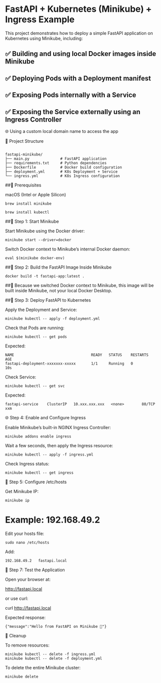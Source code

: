 # FastAPI + Kubernetes (Minikube) + Ingress Example

This project demonstrates how to deploy a simple FastAPI application on Kubernetes using Minikube, including:

## ✅ Building and using local Docker images inside Minikube

## ✅ Deploying Pods with a Deployment manifest

## ✅ Exposing Pods internally with a Service

## ✅ Exposing the Service externally using an Ingress Controller

🌐 Using a custom local domain name to access the app

📁 Project Structure

```

fastapi-minikube/
├── main.py              # FastAPI application
├── requirements.txt     # Python dependencies
├── Dockerfile           # Docker build configuration
├── deployment.yml       # K8s Deployment + Service
└── ingress.yml          # K8s Ingress configuration

```

##🧰 Prerequisites

macOS (Intel or Apple Silicon)

```
brew install minikube
```

```
brew install kubectl
```


##🧱 Step 1: Start Minikube

Start Minikube using the Docker driver:

```
minikube start --driver=docker
```


Switch Docker context to Minikube’s internal Docker daemon:

```
eval $(minikube docker-env)
```

##🐳 Step 2: Build the FastAPI Image Inside Minikube

```
docker build -t fastapi-app:latest .
```


##📝 Because we switched Docker context to Minikube, this image will be built inside Minikube, not your local Docker Desktop.

##📜 Step 3: Deploy FastAPI to Kubernetes

Apply the Deployment and Service:

```
minikube kubectl -- apply -f deployment.yml
```


Check that Pods are running:

```
minikube kubectl -- get pods
```


Expected:

```
NAME                                   READY   STATUS    RESTARTS   AGE
fastapi-deployment-xxxxxxx-xxxxx       1/1     Running   0          10s

```

Check Service:

```
minikube kubectl -- get svc
```


Expected:

```
fastapi-service    ClusterIP   10.xxx.xxx.xxx   <none>        80/TCP   xxm
```


🌐 Step 4: Enable and Configure Ingress

Enable Minikube’s built-in NGINX Ingress Controller:

```
minikube addons enable ingress
```


Wait a few seconds, then apply the Ingress resource:

```
minikube kubectl -- apply -f ingress.yml
```


Check Ingress status:

```
minikube kubectl -- get ingress
```


📝 Step 5: Configure /etc/hosts

Get Minikube IP:

```
minikube ip
```

# Example: 192.168.49.2


Edit your hosts file:

```
sudo nano /etc/hosts

```

Add:

```
192.168.49.2   fastapi.local
```


🧪 Step 7: Test the Application

Open your browser at:

http://fastapi.local


or use curl:

curl http://fastapi.local


Expected response:

```
{"message":"Hello from FastAPI on Minikube 🚀"}
```

🧹 Cleanup

To remove resources:

```
minikube kubectl -- delete -f ingress.yml
minikube kubectl -- delete -f deployment.yml
```


To delete the entire Minikube cluster:

```
minikube delete
```

